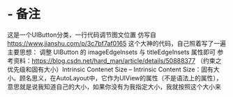 # - 备注
这是一个UIButton分类，一行代码调节图文位置
仿写自 https://www.jianshu.com/p/3c7bf7af0165 这个大神的代码，自己照着写了一遍
主要思想：
调整 UIButton 的 imageEdgeInsets 与 titleEdgeInsets 属性即可
参考资料：https://blog.csdn.net/hard_man/article/details/50888377 （约束之优先级和固有大小）Intrinsic Contenet Size – Intrinsic Content Size：固有大小。顾名思义，在AutoLayout中，它作为UIView的属性（不是语法上的属性），意思就是说我知道自己的大小，如果你没有为我指定大小，我就按照这个大小来
